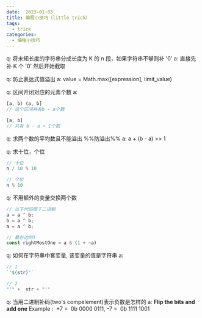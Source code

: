 ```yaml
---
date:  2023-01-03
title: 编程小技巧（little trick）
tags: 
  - trick
categories:
  - 编程小技巧
---
```


q: 将未知长度的字符串分成长度为 K 的 n 段，如果字符串不够则补 '0'
a: 直接先补 K 个 '0' 然后开始截取

q: 防止表达式值溢出
a: value = Math.max([expression], limit_value)

q: 区间开闭对应的元素个数
a:
```js
[a, b) (a, b]
// 这个区间共有b - a个数

[a, b] 
// 共有 b - a + 1个数
```

q: 求两个数的平均数且不能溢出
%%防溢出%%
a: a + (b - a) >> 1

q: 求十位，个位
```js
// 十位
n / 10 % 10

// 个位
n % 10
```

q: 不用额外的变量交换两个数
```js
// 以下代码限于二进制
a = a ^ b;
b = a ^ b;
a = a ^ b;

// 最右边的1 
const rightMostOne = a & (1 + ~a)
```

q: 如何在字符串中套变量, 该变量的值是字符串
a: 
```js
// 1
`'${str}'`

// 2
"'" +  str + "'"
```

q: 当用二进制补码(two's compelement)表示负数是怎样的
a:
**Flip the bits and add one** 
Example :  +7 =  0b 0000 0111, -7 =  0b 1111 1001
